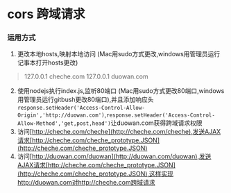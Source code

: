 # cors 跨域请求
### 运用方式
1. 更改本地hosts,映射本地访问 (Mac用sudo方式更改,windows用管理员运行记事本打开hosts更改)
> 127.0.0.1 cheche.com
> 127.0.0.1 duowan.com
2. 使用nodejs执行index.js,监听80端口 (Mac用sudo方式更改80端口,windows用管理员运行gitbush更改80端口),并且添加响应头`response.setHeader('Access-Control-Allow-Origin','http://duowan.com')`,`response.setHeader('Access-Control-Allow-Method','get,post,head')`让duowan.com获得跨域请求权限
3. 访问[http://cheche.com/cheche](http://cheche.com/cheche),发送AJAX请求[http://cheche.com/cheche_prototype.JSON](http://cheche.com/cheche_prototype.JSON)
4. 访问[http://duowan.com/duowan](http://duowan.com/duowan),发送AJAX请求[http://cheche.com/cheche_prototype.JSON](http://cheche.com/cheche_prototype.JSON),这样实现http://duowan.com对http://cheche.com跨域请求
